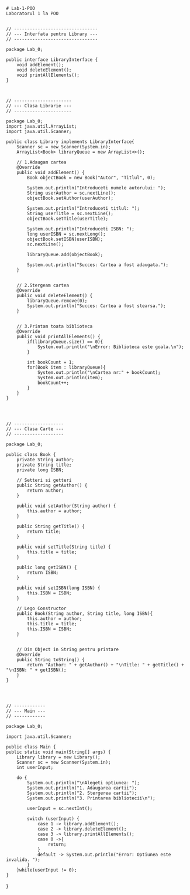    # Lab-1-POO
    Laboratorul 1 la POO
    
    
    // --------------------------------
    // --- Interfata pentru Library ---
    // --------------------------------
    
    package Lab_0;
    
    public interface LibraryInterface {
        void addElement();
        void deleteElement();
        void printAllElements();
    }
    
    
    
    // ----------------------
    // --- Clasa Librarie ---
    // ----------------------
    
    package Lab_0;
    import java.util.ArrayList;
    import java.util.Scanner;
    
    public class Library implements LibraryInterface{
        Scanner sc = new Scanner(System.in);
        ArrayList<Book> libraryQueue = new ArrayList<>();
    
        // 1.Adaugam cartea
        @Override
        public void addElement() {
            Book objectBook = new Book("Autor", "Titlul", 0);
    
            System.out.println("Introduceti numele autorului: ");
            String userAuthor = sc.nextLine();
            objectBook.setAuthor(userAuthor);
    
            System.out.println("Introduceti titlul: ");
            String userTitle = sc.nextLine();
            objectBook.setTitle(userTitle);
    
            System.out.println("Introduceti ISBN: ");
            long userISBN = sc.nextLong();
            objectBook.setISBN(userISBN);
            sc.nextLine();
    
            libraryQueue.add(objectBook);
    
            System.out.println("Succes: Cartea a fost adaugata.");
        }
    
    
        // 2.Stergeam cartea
        @Override
        public void deleteElement() {
            libraryQueue.remove(0);
            System.out.println("Succes: Cartea a fost stearsa.");
        }
    
    
        // 3.Printam toata biblioteca
        @Override
        public void printAllElements() {
            if(libraryQueue.size() == 0){
                System.out.println("\nError: Biblioteca este goala.\n");
            }
    
            int bookCount = 1;
            for(Book item : libraryQueue){
                System.out.println("\nCartea nr:" + bookCount);
                System.out.println(item);
                bookCount++;
            }
        }
    }
    
    
    
    
    // -------------------
    // --- Clasa Carte ---
    // -------------------
    
    package Lab_0;
    
    public class Book {
        private String author;
        private String title;
        private long ISBN;
    
        // Setteri si getteri
        public String getAuthor() {
            return author;
        }
    
        public void setAuthor(String author) {
            this.author = author;
        }
    
        public String getTitle() {
            return title;
        }
    
        public void setTitle(String title) {
            this.title = title;
        }
    
        public long getISBN() {
            return ISBN;
        }
    
        public void setISBN(long ISBN) {
            this.ISBN = ISBN;
        }
    
        // Lego Constructor
        public Book(String author, String title, long ISBN){
            this.author = author;
            this.title = title;
            this.ISBN = ISBN;
        }
    
    
        // Din Object in String pentru printare
        @Override
        public String toString() {
            return "Author: " + getAuthor() + "\nTitle: " + getTitle() + "\nISBN: " + getISBN();
        }
    }
    
    
    
    
    // ------------
    // --- Main ---
    // ------------
    
    package Lab_0;

    import java.util.Scanner;

    public class Main {
    public static void main(String[] args) {
        Library library = new Library();
        Scanner sc = new Scanner(System.in);
        int userInput;

        do {
            System.out.println("\nAlegeti optiunea: ");
            System.out.println("1. Adaugarea cartii");
            System.out.println("2. Stergerea cartii");
            System.out.println("3. Printarea bibliotecii\n");

            userInput = sc.nextInt();

            switch (userInput) {
                case 1 -> library.addElement();
                case 2 -> library.deleteElement();
                case 3 -> library.printAllElements();
                case 0 ->{
                    return;
                }
                default -> System.out.println("Error: Optiunea este invalida. ");
            }
        }while(userInput != 0);
    }
}

